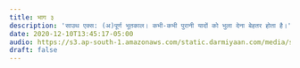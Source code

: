 ```yaml
---
title: भाग ३
description: 'साउथ एक्स: (अ)पूर्ण भूतकाल। कभी-कभी पुरानी यादों को भुला देना बेहतर होता है।'
date: 2020-12-10T13:45:17-05:00
audio: https://s3.ap-south-1.amazonaws.com/static.darmiyaan.com/media/samandar-ki-teh-mein.mp3
draft: false
---
```

